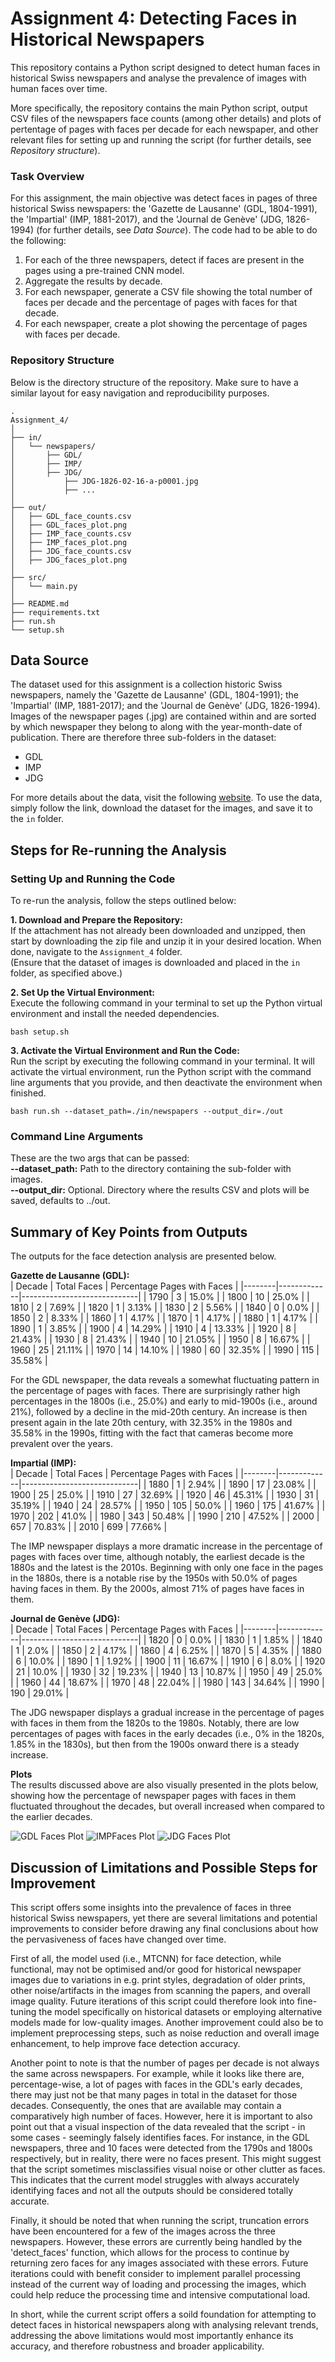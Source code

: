 # Assignment 4: Detecting Faces in Historical Newspapers
This repository contains a Python script designed to detect human faces in historical Swiss newspapers and analyse the prevalence of images with human faces over time. 

More specifically, the repository contains the main Python script, output CSV files of the newspapers face counts (among other details) and plots of pertentage of pages with faces per decade for each newspaper, and other relevant files for setting up and running the script (for further details, see *Repository structure*).

### Task Overview
For this assignment, the main objective was detect faces in pages of three historical Swiss newspapers: the 'Gazette de Lausanne' (GDL, 1804-1991), the 'Impartial' (IMP, 1881-2017), and the 'Journal de Genève' (JDG, 1826-1994) (for further details, see *Data Source*). The code had to be able to do the following:   
1. For each of the three newspapers, detect if faces are present in the pages using a pre-trained CNN model.  
2. Aggregate the results by decade.  
3. For each newspaper, generate a CSV file showing the total number of faces per decade and the percentage of pages with faces for that decade.  
4. For each newspaper, create a plot showing the percentage of pages with faces per decade.

### Repository Structure
Below is the directory structure of the repository. Make sure to have a similar layout for easy navigation and reproducibility purposes.  
```
.
Assignment_4/
│
├── in/
│   └── newspapers/
│       ├── GDL/
│       ├── IMP/
│       ├── JDG/
│           ├── JDG-1826-02-16-a-p0001.jpg
│           ├── ...
│
├── out/
│   ├── GDL_face_counts.csv
│   ├── GDL_faces_plot.png
│   ├── IMP_face_counts.csv
│   ├── IMP_faces_plot.png
│   ├── JDG_face_counts.csv
│   ├── JDG_faces_plot.png
│
├── src/
│   └── main.py
│
├── README.md
├── requirements.txt
├── run.sh
└── setup.sh
```

## Data Source
The dataset used for this assignment is a collection historic Swiss newspapers, namely the 'Gazette de Lausanne' (GDL, 1804-1991); the 'Impartial' (IMP, 1881-2017); and the 'Journal de Genève' (JDG, 1826-1994). Images of the newspaper pages (.jpg) are contained within and are sorted by which newspaper they belong to along with the year-month-date of publication. There are therefore three sub-folders in the dataset:
- GDL
- IMP
- JDG

For more details about the data, visit the following [website](https://zenodo.org/records/3706863). To use the data, simply follow the link, download the dataset for the images, and save it to the `in` folder.

## Steps for Re-running the Analysis
### Setting Up and Running the Code
To re-run the analysis, follow the steps outlined below:

**1. Download and Prepare the Repository:**  
If the attachment has not already been downloaded and unzipped, then start by downloading the zip file and unzip it in your desired location. When done, navigate to the `Assignment_4` folder.  
(Ensure that the dataset of images is downloaded and placed in the `in` folder, as specified above.)

**2. Set Up the Virtual Environment:**  
Execute the following command in your terminal to set up the Python virtual environment and install the needed dependencies.
```
bash setup.sh 
```

**3. Activate the Virtual Environment and Run the Code:**  
Run the script by executing the following command in your terminal. It will activate the virtual environment, run the Python script with the command line arguments that you provide, and then deactivate the environment when finished.
```
bash run.sh --dataset_path=./in/newspapers --output_dir=./out
```

### Command Line Arguments
These are the two args that can be passed:  
**--dataset_path:** Path to the directory containing the sub-folder with images.  
**--output_dir:** Optional. Directory where the results CSV and plots will be saved, defaults to ../out.  

## Summary of Key Points from Outputs
The outputs for the face detection analysis are presented below.  

**Gazette de Lausanne (GDL):**  
| Decade | Total Faces | Percentage Pages with Faces |
|--------|-------------|-----------------------------|
| 1790   | 3           | 15.0%                       |
| 1800   | 10          | 25.0%                       |
| 1810   | 2           | 7.69%                       |
| 1820   | 1           | 3.13%                       |
| 1830   | 2           | 5.56%                       |
| 1840   | 0           | 0.0%                        |
| 1850   | 2           | 8.33%                       |
| 1860   | 1           | 4.17%                       |
| 1870   | 1           | 4.17%                       |
| 1880   | 1           | 4.17%                       |
| 1890   | 1           | 3.85%                       |
| 1900   | 4           | 14.29%                      |
| 1910   | 4           | 13.33%                      |
| 1920   | 8           | 21.43%                      |
| 1930   | 8           | 21.43%                      |
| 1940   | 10          | 21.05%                      |
| 1950   | 8           | 16.67%                      |
| 1960   | 25          | 21.11%                      |
| 1970   | 14          | 14.10%                      |
| 1980   | 60          | 32.35%                      |
| 1990   | 115         | 35.58%                      |  

For the GDL newspaper, the data reveals a somewhat fluctuating pattern in the percentage of pages with faces. There are surprisingly rather high percentages in the 1800s (i.e., 25.0%) and early to mid-1900s (i.e., around 21%), followed by a decline in the mid-20th century. An increase is then present again in the late 20th century, with 32.35% in the 1980s and 35.58% in the 1990s, fitting with the fact that cameras become more prevalent over the years.

**Impartial (IMP):**  
| Decade | Total Faces | Percentage Pages with Faces |
|--------|-------------|-----------------------------|
| 1880   | 1           | 2.94%                       |
| 1890   | 17          | 23.08%                      |
| 1900   | 25          | 25.0%                       |
| 1910   | 27          | 32.69%                      |
| 1920   | 46          | 45.31%                      |
| 1930   | 31          | 35.19%                      |
| 1940   | 24          | 28.57%                      |
| 1950   | 105         | 50.0%                       |
| 1960   | 175         | 41.67%                      |
| 1970   | 202         | 41.0%                       |
| 1980   | 343         | 50.48%                      |
| 1990   | 210         | 47.52%                      |
| 2000   | 657         | 70.83%                      |
| 2010   | 699         | 77.66%                      |

The IMP newspaper displays a more dramatic increase in the percentage of pages with faces over time, although notably, the earliest decade is the 1880s and the latest is the 2010s. Beginning with only one face in the pages in the 1880s, there is a notable rise by the 1950s with 50.0% of pages having faces in them. By the 2000s, almost 71% of pages have faces in them.

**Journal de Genève (JDG):**  
| Decade | Total Faces | Percentage Pages with Faces |
|--------|-------------|-----------------------------|
| 1820   | 0           | 0.0%                        |
| 1830   | 1           | 1.85%                       |
| 1840   | 1           | 2.0%                        |
| 1850   | 2           | 4.17%                       |
| 1860   | 4           | 6.25%                       |
| 1870   | 5           | 4.35%                       |
| 1880   | 6           | 10.0%                       |
| 1890   | 1           | 1.92%                       |
| 1900   | 11          | 16.67%                      |
| 1910   | 6           | 8.0%                        |
| 1920   | 21          | 10.0%                       |
| 1930   | 32          | 19.23%                      |
| 1940   | 13          | 10.87%                      |
| 1950   | 49          | 25.0%                       |
| 1960   | 44          | 18.67%                      |
| 1970   | 48          | 22.04%                      |
| 1980   | 143         | 34.64%                      |
| 1990   | 190         | 29.01%                      |  

The JDG newspaper displays a gradual increase in the percentage of pages with faces in them from the 1820s to the 1980s. Notably, there are low percentages of pages with faces in the early decades (i.e., 0% in the 1820s, 1.85% in the 1830s), but then from the 1900s onward there is a steady increase.

**Plots**  
The results discussed above are also visually presented in the plots below, showing how the percentage of newspaper pages with faces in them fluctuated throughout the decades, but overall increased when compared to the earlier decades.  

![GDL Faces Plot](./out/GDL_faces_plot.png) 
![IMPFaces Plot](./out/IMP_faces_plot.png) 
![JDG Faces Plot](./out/JDG_faces_plot.png) 

## Discussion of Limitations and Possible Steps for Improvement
This script offers some insights into the prevalence of faces in three historical Swiss newspapers, yet there are several limitations and potential improvements to consider before drawing any final conclusions about how the pervasiveness of faces have changed over time.  

First of all, the model used (i.e., MTCNN) for face detection, while functional, may not be optimised and/or good for historical newspaper images due to variations in e.g. print styles, degradation of older prints, other noise/artifacts in the images from scanning the papers, and overall image quality. Future iterations of this script could therefore look into fine-tuning the model specifically on historical datasets or employing alternative models made for low-quality images. Another improvement could also be to implement preprocessing steps, such as noise reduction and overall image enhancement, to help improve face detection accuracy.  

Another point to note is that the number of pages per decade is not always the same across newspapers. For example, while it looks like there are, percentage-wise, a lot of pages with faces in the GDL's early decades, there may just not be that many pages in total in the dataset for those decades. Consequently, the ones that are available may contain a comparatively high number of faces. However, here it is important to also point out that a visual inspection of the data revealed that the script - in some cases - seemingly falsely identifies faces. For instance, in the GDL newspapers, three and 10 faces were detected from the 1790s and 1800s respectively, but in reality, there were no faces present. This might suggest that the script sometimes misclassifies visual noise or other clutter as faces. This indicates that the current model struggles with always accurately identifying faces and not all the outputs should be considered totally accurate.

Finally, it should be noted that when running the script, truncation errors have been encountered for a few of the images across the three newspapers. However, these errors are currently being handled by the 'detect_faces' function, which allows for the process to continue by returning zero faces for any images associated with these errors. Future iterations could with benefit consider to implement parallel processing instead of the current way of loading and processing the images, which could help reduce the processing time and intensive computational load.

In short, while the current script offers a soild foundation for attempting to detect faces in historical newspapers along with analysing relevant trends, addressing the above limitations would most importantly enhance its accuracy, and therefore robustness and broader applicability.

